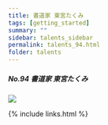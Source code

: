 ```yaml
---
title: 書道家 東宮たくみ
tags: [getting_started]
summary: ""
sidebar: talents_sidebar
permalink: talents_94.html
folder: talents
---
```



##### No.94 書道家 東宮たくみ

![](https://yt3.ggpht.com/ytc/AKedOLTbCtN02EVfFE-YogZWgxCbRLhByR3LD-ACoef0xg=s176-c-k-c0x00ffffff-no-rj)






{% include links.html %}
